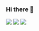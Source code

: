 ### Hi there 👋

<a href="버튼을 눌렀을 때 이동할 링크" target="_blank"><img src="https://img.shields.io/badge/python-3776AB?style=flat-square&logo=Python&logoColor=white"/></a>
<a href="버튼을 눌렀을 때 이동할 링크" target="_blank"><img src="https://img.shields.io/badge/TensorFlow-FF6F00?style=flat-square&logo=TensorFlow&logoColor=white"/></a>
<a href="버튼을 눌렀을 때 이동할 링크" target="_blank"><img src="https://img.shields.io/badge/python-3776AB?style=flat-square&logo=python&logoColor=white"/></a>

<!--
**noahiroom/noahiroom** is a ✨ _special_ ✨ repository because its `README.md` (this file) appears on your GitHub profile.

Here are some ideas to get you started:

- 🔭 I’m currently working on ...
- 🌱 I’m currently learning ...
- 👯 I’m looking to collaborate on ...
- 🤔 I’m looking for help with ...
- 💬 Ask me about ...
- 📫 How to reach me: ...
- 😄 Pronouns: ...
- ⚡ Fun fact: ...
-->
